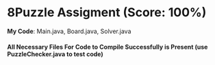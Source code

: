 # 8Puzzle Assigment (Score: 100%)
**My Code**: Main.java, Board.java, Solver.java
#### All Necessary Files For Code to Compile Successfully is Present (use PuzzleChecker.java to test code)
